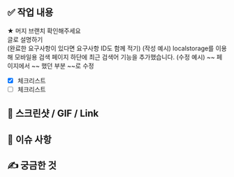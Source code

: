 <!-- PR 제목은 관련 이슈번호의 제목과 동일한 제목!! -->

<!-- 제목은 [ 페이지명 ] 내용 으로 작성합니다  -->

<!-- ex) [Home] 대시보드에서 ~~ 구현 -->

## ✅ 작업 내용
★ 머지 브랜치 확인해주세요    
글로 설명하기    
(완료한 요구사항이 있다면 요구사항 ID도 함께 적기)
(작성 예시) localstorage를 이용해 모바일용 검색 페이지 하단에 최근 검색어 기능을 추가했습니다.
(수정 예시) ~~ 페이지에서 ~~ 했던 부분 ~~로 수정
- [x] 체크리스트
- [ ] 체크리스트

## 📸 스크린샷 / GIF / Link

## 📌 이슈 사항

## ✍ 궁금한 것
